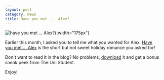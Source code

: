 ```yaml
---
layout: post
category: News
title: Have you met ... Alex?
---
```

![have you met ... Alex?]({{site.baseurl}}/images/covers/have-you-met-alex.png#left-wrap){:width="175px"}

Earlier this month, I asked you to tell me what you wanted for Alex. [Have you met ... Alex]({{site.baseurl}}/book-summary/have-you-met-alex) is the short but not sweet holiday romance you asked for! 

Don't want to read it in the blog? No problems, [download](https://dl.bookfunnel.com/z1sedmwbgy) it and get a bonus sneak peek from The Uni Student.

Enjoy!